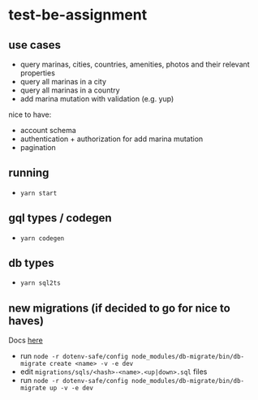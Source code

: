 # test-be-assignment

## use cases

- query marinas, cities, countries, amenities, photos and their relevant properties
- query all marinas in a city
- query all marinas in a country
- add marina mutation with validation (e.g. yup)

nice to have:

- account schema
- authentication + authorization for add marina mutation
- pagination

## running

- `yarn start`

## gql types / codegen

- `yarn codegen`

## db types

- `yarn sql2ts`

## new migrations (if decided to go for nice to haves)

Docs [here](https://db-migrate.readthedocs.io/en/latest/Getting%20Started/commands/)

- run `node -r dotenv-safe/config node_modules/db-migrate/bin/db-migrate create <name> -v -e dev`
- edit `migrations/sqls/<hash>-<name>.<up|down>.sql` files
- run `node -r dotenv-safe/config node_modules/db-migrate/bin/db-migrate up -v -e dev`
